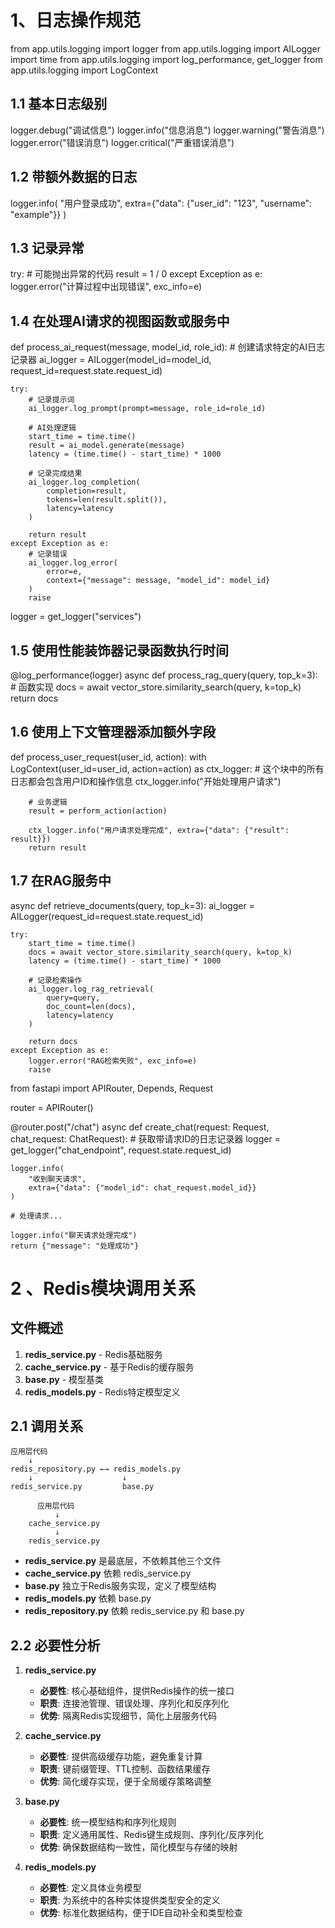 # 1、日志操作规范
from app.utils.logging import logger
from app.utils.logging import AILogger
import time
from app.utils.logging import log_performance, get_logger
from app.utils.logging import LogContext

## 1.1 基本日志级别
logger.debug("调试信息")
logger.info("信息消息")
logger.warning("警告消息")
logger.error("错误消息")
logger.critical("严重错误消息")

## 1.2 带额外数据的日志
logger.info(
    "用户登录成功", 
    extra={"data": {"user_id": "123", "username": "example"}}
)

## 1.3 记录异常
try:
    # 可能抛出异常的代码
    result = 1 / 0
except Exception as e:
    logger.error("计算过程中出现错误", exc_info=e)

## 1.4 在处理AI请求的视图函数或服务中
def process_ai_request(message, model_id, role_id):
    # 创建请求特定的AI日志记录器
    ai_logger = AILogger(model_id=model_id, request_id=request.state.request_id)
    
    try:
        # 记录提示词
        ai_logger.log_prompt(prompt=message, role_id=role_id)
        
        # AI处理逻辑
        start_time = time.time()
        result = ai_model.generate(message)
        latency = (time.time() - start_time) * 1000
        
        # 记录完成结果
        ai_logger.log_completion(
            completion=result, 
            tokens=len(result.split()), 
            latency=latency
        )
        
        return result
    except Exception as e:
        # 记录错误
        ai_logger.log_error(
            error=e, 
            context={"message": message, "model_id": model_id}
        )
        raise

logger = get_logger("services")

## 1.5 使用性能装饰器记录函数执行时间
@log_performance(logger)
async def process_rag_query(query, top_k=3):
    # 函数实现
    docs = await vector_store.similarity_search(query, k=top_k)
    return docs

## 1.6 使用上下文管理器添加额外字段
def process_user_request(user_id, action):
    with LogContext(user_id=user_id, action=action) as ctx_logger:
        # 这个块中的所有日志都会包含用户ID和操作信息
        ctx_logger.info("开始处理用户请求")
        
        # 业务逻辑
        result = perform_action(action)
        
        ctx_logger.info("用户请求处理完成", extra={"data": {"result": result}})
        return result

## 1.7 在RAG服务中
async def retrieve_documents(query, top_k=3):
    ai_logger = AILogger(request_id=request.state.request_id)
    
    try:
        start_time = time.time()
        docs = await vector_store.similarity_search(query, k=top_k)
        latency = (time.time() - start_time) * 1000
        
        # 记录检索操作
        ai_logger.log_rag_retrieval(
            query=query,
            doc_count=len(docs),
            latency=latency
        )
        
        return docs
    except Exception as e:
        logger.error("RAG检索失败", exc_info=e)
        raise

from fastapi import APIRouter, Depends, Request

router = APIRouter()

@router.post("/chat")
async def create_chat(request: Request, chat_request: ChatRequest):
    # 获取带请求ID的日志记录器
    logger = get_logger("chat_endpoint", request.state.request_id)
    
    logger.info(
        "收到聊天请求", 
        extra={"data": {"model_id": chat_request.model_id}}
    )
    
    # 处理请求...
    
    logger.info("聊天请求处理完成")
    return {"message": "处理成功"}

# 2 、Redis模块调用关系

## 文件概述

1. **redis_service.py** - Redis基础服务
2. **cache_service.py** - 基于Redis的缓存服务
3. **base.py** - 模型基类
4. **redis_models.py** - Redis特定模型定义

## 2.1 调用关系

```
应用层代码
    ↓
redis_repository.py ←→ redis_models.py
    ↓                    ↓
redis_service.py         base.py

      应用层代码
          ↓
    cache_service.py
          ↓
    redis_service.py
```

- **redis_service.py** 是最底层，不依赖其他三个文件
- **cache_service.py** 依赖 redis_service.py
- **base.py** 独立于Redis服务实现，定义了模型结构
- **redis_models.py** 依赖 base.py
- **redis_repository.py** 依赖 redis_service.py 和 base.py

## 2.2 必要性分析

1. **redis_service.py**
   - **必要性**: 核心基础组件，提供Redis操作的统一接口
   - **职责**: 连接池管理、错误处理、序列化和反序列化
   - **优势**: 隔离Redis实现细节，简化上层服务代码

2. **cache_service.py**
   - **必要性**: 提供高级缓存功能，避免重复计算
   - **职责**: 键前缀管理、TTL控制、函数结果缓存
   - **优势**: 简化缓存实现，便于全局缓存策略调整

3. **base.py**
   - **必要性**: 统一模型结构和序列化规则
   - **职责**: 定义通用属性、Redis键生成规则、序列化/反序列化
   - **优势**: 确保数据结构一致性，简化模型与存储的映射

4. **redis_models.py**
   - **必要性**: 定义具体业务模型
   - **职责**: 为系统中的各种实体提供类型安全的定义
   - **优势**: 标准化数据结构，便于IDE自动补全和类型检查


